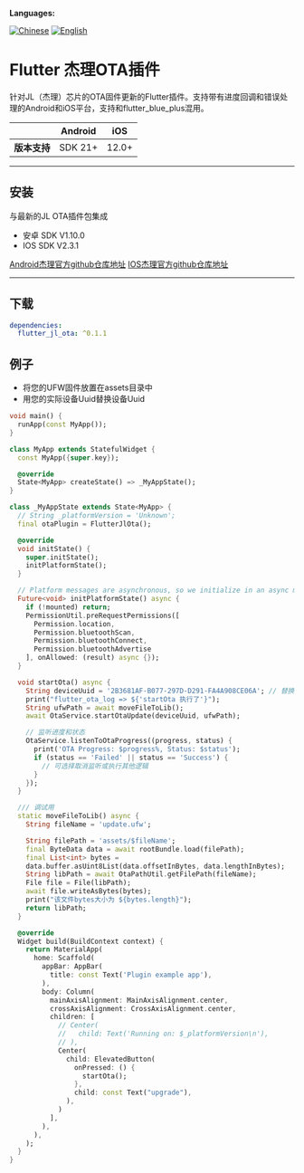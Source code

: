 **Languages:**

[![Chinese](https://img.shields.io/badge/Language-Chinese-blueviolet?style=for-the-badge)](README.md)
[![English](https://img.shields.io/badge/Language-English-blueviolet?style=for-the-badge)](README.en.md)

# Flutter 杰理OTA插件


针对JL（杰理）芯片的OTA固件更新的Flutter插件。支持带有进度回调和错误处理的Android和iOS平台，支持和flutter_blue_plus混用。

|          | Android | iOS   |
|----------|---------|-------|
| **版本支持** | SDK 21+ | 12.0+ |

---

## 安装

与最新的JL OTA插件包集成

* 安卓 SDK V1.10.0
* IOS SDK V2.3.1

[Android杰理官方github仓库地址](https://github.com/Jieli-Tech/Android-JL_OTA)
[IOS杰理官方github仓库地址](https://github.com/Jieli-Tech/iOS-JL_OTA)

---

## 下载

```yaml
dependencies:
  flutter_jl_ota: ^0.1.1
```

## 例子

* 将您的UFW固件放置在assets目录中
* 用您的实际设备Uuid替换设备Uuid

<?code-excerpt "basic.dart (basic-example)"?>

```dart
void main() {
  runApp(const MyApp());
}

class MyApp extends StatefulWidget {
  const MyApp({super.key});

  @override
  State<MyApp> createState() => _MyAppState();
}

class _MyAppState extends State<MyApp> {
  // String _platformVersion = 'Unknown';
  final otaPlugin = FlutterJlOta();

  @override
  void initState() {
    super.initState();
    initPlatformState();
  }

  // Platform messages are asynchronous, so we initialize in an async method.
  Future<void> initPlatformState() async {
    if (!mounted) return;
    PermissionUtil.preRequestPermissions([
      Permission.location,
      Permission.bluetoothScan,
      Permission.bluetoothConnect,
      Permission.bluetoothAdvertise
    ], onAllowed: (result) async {});
  }

  void startOta() async {
    String deviceUuid = '2B3681AF-B077-297D-D291-FA4A908CE06A'; // 替换为实际 UUID
    print("flutter_ota_log => ${'startOta 执行了'}");
    String ufwPath = await moveFileToLib();
    await OtaService.startOtaUpdate(deviceUuid, ufwPath);

    // 监听进度和状态
    OtaService.listenToOtaProgress((progress, status) {
      print('OTA Progress: $progress%, Status: $status');
      if (status == 'Failed' || status == 'Success') {
        // 可选择取消监听或执行其他逻辑
      }
    });
  }

  /// 调试用
  static moveFileToLib() async {
    String fileName = 'update.ufw';

    String filePath = 'assets/$fileName';
    final ByteData data = await rootBundle.load(filePath);
    final List<int> bytes =
    data.buffer.asUint8List(data.offsetInBytes, data.lengthInBytes);
    String libPath = await OtaPathUtil.getFilePath(fileName);
    File file = File(libPath);
    await file.writeAsBytes(bytes);
    print("该文件bytes大小为 ${bytes.length}");
    return libPath;
  }

  @override
  Widget build(BuildContext context) {
    return MaterialApp(
      home: Scaffold(
        appBar: AppBar(
          title: const Text('Plugin example app'),
        ),
        body: Column(
          mainAxisAlignment: MainAxisAlignment.center,
          crossAxisAlignment: CrossAxisAlignment.center,
          children: [
            // Center(
            //   child: Text('Running on: $_platformVersion\n'),
            // ),
            Center(
              child: ElevatedButton(
                onPressed: () {
                  startOta();
                },
                child: const Text("upgrade"),
              ),
            )
          ],
        ),
      ),
    );
  }
}

```
